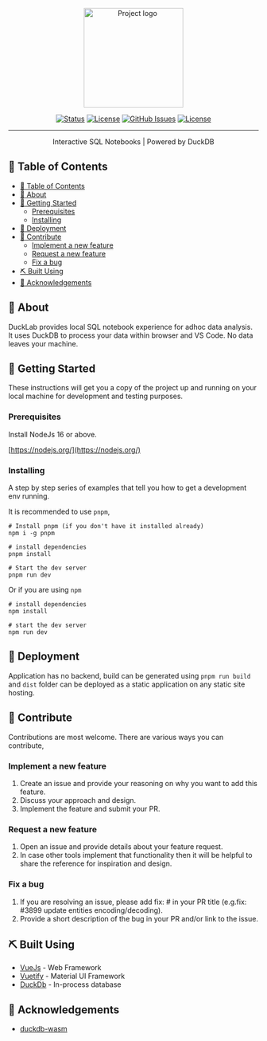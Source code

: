 <p align="center">
  <a href="https://ducklake.io/ducklab" rel="noopener">
 <img width=200px src="https://raw.githubusercontent.com/ducklake-hq/ducklab/main/wasm/public/logo.png" alt="Project logo"></a>
</p>

<!-- <h3 align="center">ducklab</h3> -->

<div align="center">

[![Status](https://img.shields.io/badge/status-active-success.svg)]()
[![License](https://img.shields.io/badge/dynamic/json?label=version&query=version&url=https://raw.githubusercontent.com/ducklake-hq/ducklab/main/core/package.json)](https://ducklake.io/ducklab)
[![GitHub Issues](https://img.shields.io/github/issues/ducklake-hq/ducklab.svg)](https://github.com/ducklake-hq/ducklab/issues)
[![License](https://img.shields.io/badge/dynamic/json?label=license&query=license&url=https://raw.githubusercontent.com/ducklake-hq/ducklab/main/core/package.json)](/LICENSE)

</div>

---

<p align="center"> Interactive SQL Notebooks | Powered by DuckDB
    <br> 
</p>

## 📝 Table of Contents

- [📝 Table of Contents](#-table-of-contents)
- [🧐 About ](#-about-)
- [🏁 Getting Started ](#-getting-started-)
  - [Prerequisites](#prerequisites)
  - [Installing](#installing)
- [🚀 Deployment ](#-deployment-)
- [💬 Contribute](#-contribute)
  - [Implement a new feature](#implement-a-new-feature)
  - [Request a new feature](#request-a-new-feature)
  - [Fix a bug](#fix-a-bug)
- [⛏️ Built Using ](#️-built-using-)
- [🎉 Acknowledgements ](#-acknowledgements-)

## 🧐 About <a name = "about"></a>

DuckLab provides local SQL notebook experience for adhoc data analysis. It uses DuckDB to process your data within browser and VS Code. No data leaves your machine.

## 🏁 Getting Started <a name = "getting_started"></a>

These instructions will get you a copy of the project up and running on your local machine for development and testing purposes.

### Prerequisites

Install NodeJs 16 or above.

[https://nodejs.org/](https://nodejs.org/)

### Installing

A step by step series of examples that tell you how to get a development env running.

It is recommended to use `pnpm`,

```
# Install pnpm (if you don't have it installed already)
npm i -g pnpm

# install dependencies
pnpm install

# Start the dev server
pnpm run dev
```

Or if you are using `npm`
```
# install dependencies
npm install

# start the dev server
npm run dev
```

## 🚀 Deployment <a name = "deployment"></a>

Application has no backend, build can be generated using `pnpm run build` and `dist` folder can be deployed as a static application on any static site hosting.

## 💬 Contribute

Contributions are most welcome. There are various ways you can contribute,

### Implement a new feature
1. Create an issue and provide your reasoning on why you want to add this feature.
2. Discuss your approach and design.
3. Implement the feature and submit your PR.

### Request a new feature
1. Open an issue and provide details about your feature request.
2. In case other tools implement that functionality then it will be helpful to share the reference for inspiration and design.

### Fix a bug
1. If you are resolving an issue, please add fix: #<issue number> <short message> in your PR title (e.g.fix: #3899 update entities encoding/decoding).
2. Provide a short description of the bug in your PR and/or link to the issue.

## ⛏️ Built Using <a name = "built_using"></a>

- [VueJs](https://vuejs.org/) - Web Framework
- [Vuetify](https://vuetifyjs.com/) - Material UI Framework
- [DuckDb](https://duckdb.org/) - In-process database

## 🎉 Acknowledgements <a name = "acknowledgement"></a>

- [duckdb-wasm](https://github.com/duckdb/duckdb-wasm)
